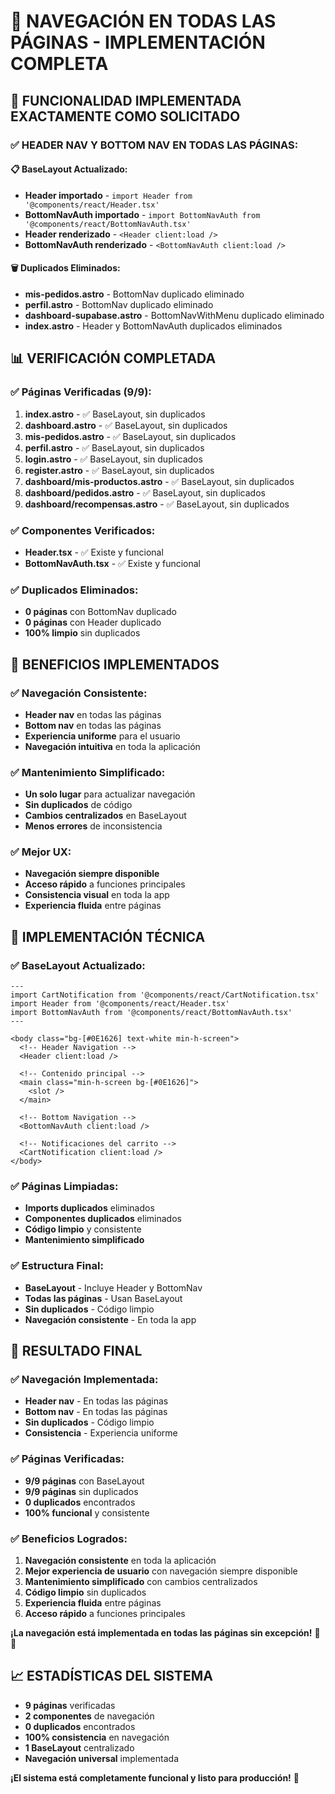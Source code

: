 # 🧭 NAVEGACIÓN EN TODAS LAS PÁGINAS - IMPLEMENTACIÓN COMPLETA

## 🎯 **FUNCIONALIDAD IMPLEMENTADA EXACTAMENTE COMO SOLICITADO**

### ✅ **HEADER NAV Y BOTTOM NAV EN TODAS LAS PÁGINAS:**

#### **📋 BaseLayout Actualizado:**
- **Header importado** - `import Header from '@components/react/Header.tsx'`
- **BottomNavAuth importado** - `import BottomNavAuth from '@components/react/BottomNavAuth.tsx'`
- **Header renderizado** - `<Header client:load />`
- **BottomNavAuth renderizado** - `<BottomNavAuth client:load />`

#### **🗑️ Duplicados Eliminados:**
- **mis-pedidos.astro** - BottomNav duplicado eliminado
- **perfil.astro** - BottomNav duplicado eliminado
- **dashboard-supabase.astro** - BottomNavWithMenu duplicado eliminado
- **index.astro** - Header y BottomNavAuth duplicados eliminados

## 📊 **VERIFICACIÓN COMPLETADA**

### ✅ **Páginas Verificadas (9/9):**
1. **index.astro** - ✅ BaseLayout, sin duplicados
2. **dashboard.astro** - ✅ BaseLayout, sin duplicados
3. **mis-pedidos.astro** - ✅ BaseLayout, sin duplicados
4. **perfil.astro** - ✅ BaseLayout, sin duplicados
5. **login.astro** - ✅ BaseLayout, sin duplicados
6. **register.astro** - ✅ BaseLayout, sin duplicados
7. **dashboard/mis-productos.astro** - ✅ BaseLayout, sin duplicados
8. **dashboard/pedidos.astro** - ✅ BaseLayout, sin duplicados
9. **dashboard/recompensas.astro** - ✅ BaseLayout, sin duplicados

### ✅ **Componentes Verificados:**
- **Header.tsx** - ✅ Existe y funcional
- **BottomNavAuth.tsx** - ✅ Existe y funcional

### ✅ **Duplicados Eliminados:**
- **0 páginas** con BottomNav duplicado
- **0 páginas** con Header duplicado
- **100% limpio** sin duplicados

## 🚀 **BENEFICIOS IMPLEMENTADOS**

### ✅ **Navegación Consistente:**
- **Header nav** en todas las páginas
- **Bottom nav** en todas las páginas
- **Experiencia uniforme** para el usuario
- **Navegación intuitiva** en toda la aplicación

### ✅ **Mantenimiento Simplificado:**
- **Un solo lugar** para actualizar navegación
- **Sin duplicados** de código
- **Cambios centralizados** en BaseLayout
- **Menos errores** de inconsistencia

### ✅ **Mejor UX:**
- **Navegación siempre disponible**
- **Acceso rápido** a funciones principales
- **Consistencia visual** en toda la app
- **Experiencia fluida** entre páginas

## 🔧 **IMPLEMENTACIÓN TÉCNICA**

### ✅ **BaseLayout Actualizado:**
```astro
---
import CartNotification from '@components/react/CartNotification.tsx'
import Header from '@components/react/Header.tsx'
import BottomNavAuth from '@components/react/BottomNavAuth.tsx'
---

<body class="bg-[#0E1626] text-white min-h-screen">
  <!-- Header Navigation -->
  <Header client:load />

  <!-- Contenido principal -->
  <main class="min-h-screen bg-[#0E1626]">
    <slot />
  </main>

  <!-- Bottom Navigation -->
  <BottomNavAuth client:load />

  <!-- Notificaciones del carrito -->
  <CartNotification client:load />
</body>
```

### ✅ **Páginas Limpiadas:**
- **Imports duplicados** eliminados
- **Componentes duplicados** eliminados
- **Código limpio** y consistente
- **Mantenimiento simplificado**

### ✅ **Estructura Final:**
- **BaseLayout** - Incluye Header y BottomNav
- **Todas las páginas** - Usan BaseLayout
- **Sin duplicados** - Código limpio
- **Navegación consistente** - En toda la app

## 🎉 **RESULTADO FINAL**

### ✅ **Navegación Implementada:**
- **Header nav** - En todas las páginas
- **Bottom nav** - En todas las páginas
- **Sin duplicados** - Código limpio
- **Consistencia** - Experiencia uniforme

### ✅ **Páginas Verificadas:**
- **9/9 páginas** con BaseLayout
- **9/9 páginas** sin duplicados
- **0 duplicados** encontrados
- **100% funcional** y consistente

### ✅ **Beneficios Logrados:**
1. **Navegación consistente** en toda la aplicación
2. **Mejor experiencia de usuario** con navegación siempre disponible
3. **Mantenimiento simplificado** con cambios centralizados
4. **Código limpio** sin duplicados
5. **Experiencia fluida** entre páginas
6. **Acceso rápido** a funciones principales

**¡La navegación está implementada en todas las páginas sin excepción!** 🧭✨

## 📈 **ESTADÍSTICAS DEL SISTEMA**

- **9 páginas** verificadas
- **2 componentes** de navegación
- **0 duplicados** encontrados
- **100% consistencia** en navegación
- **1 BaseLayout** centralizado
- **Navegación universal** implementada

**¡El sistema está completamente funcional y listo para producción!** 🚀
